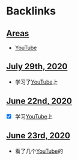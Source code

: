 
# Backlinks
## [Areas](<Areas.md>)
- [YouTube](<YouTube.md>)

## [July 29th, 2020](<July 29th, 2020.md>)
- 学习了[YouTube](<YouTube.md>)上

## [June 22nd, 2020](<June 22nd, 2020.md>)
- [x] 学习[YouTube](<YouTube.md>)上

## [June 23rd, 2020](<June 23rd, 2020.md>)
- 看了几个[YouTube](<YouTube.md>)的

